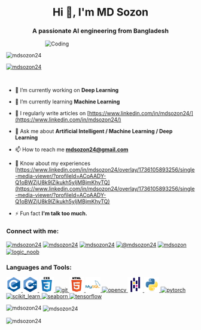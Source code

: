 
<h1 align="center">Hi 👋, I'm MD Sozon</h1>
<h3 align="center">A passionate AI engineering from Bangladesh</h3>
<img align="right" alt="Coding" width="400" src="https://cdn.dribbble.com/users/1162077/screenshots/3848914/programmer.gif">
<br>
<p align="left"> <img src="https://komarev.com/ghpvc/?username=mdsozon24&label=Profile%20views&color=0e75b6&style=flat" alt="mdsozon24" /> </p>
<p align="left"> <a href="https://github.com/ryo-ma/github-profile-trophy"><img src="https://github-profile-trophy.vercel.app/?username=mdsozon24" alt="mdsozon24" /></a> </p>

<br>

- 🔭 I’m currently working on **Deep Learning**

- 🌱 I’m currently learning **Machine Learning**

- 📝 I regularly write articles on [https://www.linkedin.com/in/mdsozon24/](https://www.linkedin.com/in/mdsozon24/)

- 💬 Ask me about **Artificial Intelligent / Machine Learning / Deep Learning**

- 📫 How to reach me **mdsozon24@gmail.com**

- 📄 Know about my experiences [https://www.linkedin.com/in/mdsozon24/overlay/1736105893256/single-media-viewer/?profileId=ACoAADY-Q1oBWZjU8k9lZikukh5yIjMBjmKhyTQ](https://www.linkedin.com/in/mdsozon24/overlay/1736105893256/single-media-viewer/?profileId=ACoAADY-Q1oBWZjU8k9lZikukh5yIjMBjmKhyTQ)

- ⚡ Fun fact **I'm talk too much.**

<h3 align="left">Connect with me:</h3>
<p align="left">
<a href="https://twitter.com/mdsozon24" target="blank"><img align="center" src="https://raw.githubusercontent.com/rahuldkjain/github-profile-readme-generator/master/src/images/icons/Social/twitter.svg" alt="mdsozon24" height="30" width="40" /></a>
<a href="https://linkedin.com/in/mdsozon24" target="blank"><img align="center" src="https://raw.githubusercontent.com/rahuldkjain/github-profile-readme-generator/master/src/images/icons/Social/linked-in-alt.svg" alt="mdsozon24" height="30" width="40" /></a>
<a href="https://fb.com/mdsozon24" target="blank"><img align="center" src="https://raw.githubusercontent.com/rahuldkjain/github-profile-readme-generator/master/src/images/icons/Social/facebook.svg" alt="mdsozon24" height="30" width="40" /></a>
<a href="https://www.hackerrank.com/@mdsozon24" target="blank"><img align="center" src="https://raw.githubusercontent.com/rahuldkjain/github-profile-readme-generator/master/src/images/icons/Social/hackerrank.svg" alt="@mdsozon24" height="30" width="40" /></a>
<a href="https://codeforces.com/profile/mdsozon" target="blank"><img align="center" src="https://raw.githubusercontent.com/rahuldkjain/github-profile-readme-generator/master/src/images/icons/Social/codeforces.svg" alt="mdsozon" height="30" width="40" /></a>
<a href="https://www.leetcode.com/logic_noob" target="blank"><img align="center" src="https://raw.githubusercontent.com/rahuldkjain/github-profile-readme-generator/master/src/images/icons/Social/leet-code.svg" alt="logic_noob" height="30" width="40" /></a>
</p>

<h3 align="left">Languages and Tools:</h3>
<p align="left"> <a href="https://www.cprogramming.com/" target="_blank" rel="noreferrer"> <img src="https://raw.githubusercontent.com/devicons/devicon/master/icons/c/c-original.svg" alt="c" width="40" height="40"/> </a> <a href="https://www.w3schools.com/cpp/" target="_blank" rel="noreferrer"> <img src="https://raw.githubusercontent.com/devicons/devicon/master/icons/cplusplus/cplusplus-original.svg" alt="cplusplus" width="40" height="40"/> </a> <a href="https://www.w3schools.com/css/" target="_blank" rel="noreferrer"> <img src="https://raw.githubusercontent.com/devicons/devicon/master/icons/css3/css3-original-wordmark.svg" alt="css3" width="40" height="40"/> </a> <a href="https://git-scm.com/" target="_blank" rel="noreferrer"> <img src="https://www.vectorlogo.zone/logos/git-scm/git-scm-icon.svg" alt="git" width="40" height="40"/> </a> <a href="https://www.w3.org/html/" target="_blank" rel="noreferrer"> <img src="https://raw.githubusercontent.com/devicons/devicon/master/icons/html5/html5-original-wordmark.svg" alt="html5" width="40" height="40"/> </a> <a href="https://www.mysql.com/" target="_blank" rel="noreferrer"> <img src="https://raw.githubusercontent.com/devicons/devicon/master/icons/mysql/mysql-original-wordmark.svg" alt="mysql" width="40" height="40"/> </a> <a href="https://opencv.org/" target="_blank" rel="noreferrer"> <img src="https://www.vectorlogo.zone/logos/opencv/opencv-icon.svg" alt="opencv" width="40" height="40"/> </a> <a href="https://pandas.pydata.org/" target="_blank" rel="noreferrer"> <img src="https://raw.githubusercontent.com/devicons/devicon/2ae2a900d2f041da66e950e4d48052658d850630/icons/pandas/pandas-original.svg" alt="pandas" width="40" height="40"/> </a> <a href="https://www.python.org" target="_blank" rel="noreferrer"> <img src="https://raw.githubusercontent.com/devicons/devicon/master/icons/python/python-original.svg" alt="python" width="40" height="40"/> </a> <a href="https://pytorch.org/" target="_blank" rel="noreferrer"> <img src="https://www.vectorlogo.zone/logos/pytorch/pytorch-icon.svg" alt="pytorch" width="40" height="40"/> </a> <a href="https://scikit-learn.org/" target="_blank" rel="noreferrer"> <img src="https://upload.wikimedia.org/wikipedia/commons/0/05/Scikit_learn_logo_small.svg" alt="scikit_learn" width="40" height="40"/> </a> <a href="https://seaborn.pydata.org/" target="_blank" rel="noreferrer"> <img src="https://seaborn.pydata.org/_images/logo-mark-lightbg.svg" alt="seaborn" width="40" height="40"/> </a> <a href="https://www.tensorflow.org" target="_blank" rel="noreferrer"> <img src="https://www.vectorlogo.zone/logos/tensorflow/tensorflow-icon.svg" alt="tensorflow" width="40" height="40"/> </a> </p>

<p><img align="left" src="https://github-readme-stats.vercel.app/api/top-langs?username=mdsozon24&show_icons=true&locale=en&layout=compact" alt="mdsozon24" /></p>

<p>&nbsp;<img align="center" src="https://github-readme-stats.vercel.app/api?username=mdsozon24&show_icons=true&locale=en" alt="mdsozon24" /></p>

<p><img align="center" src="https://github-readme-streak-stats.herokuapp.com/?user=mdsozon24&" alt="mdsozon24" /></p>
